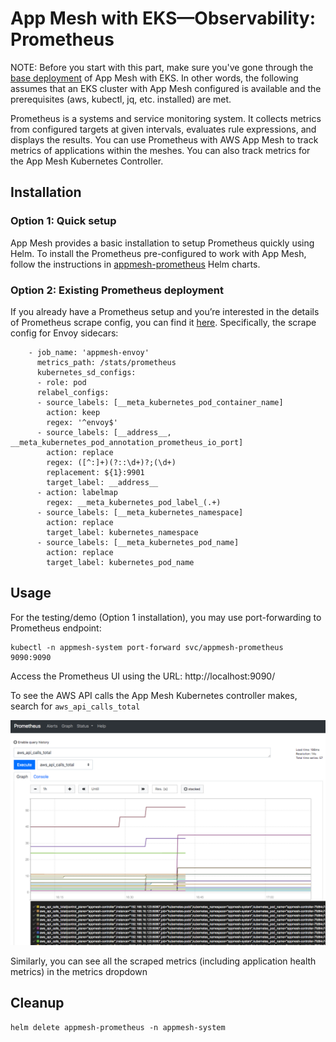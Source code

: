 # App Mesh with EKS—Observability: Prometheus
 
NOTE: Before you start with this part, make sure you've gone through the [base deployment](base.md) of App Mesh with EKS. In other words, the following assumes that an EKS cluster with App Mesh configured is available and the prerequisites (aws, kubectl, jq, etc. installed) are met.

Prometheus is a systems and service monitoring system. It collects metrics from configured targets at given intervals, evaluates rule expressions, and displays the results. You can use Prometheus with AWS App Mesh to track metrics of applications within the meshes. You can also track metrics for the App Mesh Kubernetes Controller.

## Installation

### Option 1: Quick setup
 
App Mesh provides a basic installation to setup Prometheus quickly using Helm. To install the Prometheus pre-configured to work with App Mesh, follow the instructions in [appmesh-prometheus](https://github.com/aws/eks-charts/blob/master/stable/appmesh-prometheus/README.md) Helm charts.

### Option 2: Existing Prometheus deployment

If you already have a Prometheus setup and you’re interested in the details of Prometheus scrape config, you can find it [here](https://github.com/aws/eks-charts/blob/master/stable/appmesh-prometheus/templates/config.yaml). Specifically, the scrape config for Envoy sidecars:

```
    - job_name: 'appmesh-envoy'
      metrics_path: /stats/prometheus
      kubernetes_sd_configs:
      - role: pod
      relabel_configs:
      - source_labels: [__meta_kubernetes_pod_container_name]
        action: keep
        regex: '^envoy$'
      - source_labels: [__address__, __meta_kubernetes_pod_annotation_prometheus_io_port]
        action: replace
        regex: ([^:]+)(?::\d+)?;(\d+)
        replacement: ${1}:9901
        target_label: __address__
      - action: labelmap
        regex: __meta_kubernetes_pod_label_(.+)
      - source_labels: [__meta_kubernetes_namespace]
        action: replace
        target_label: kubernetes_namespace
      - source_labels: [__meta_kubernetes_pod_name]
        action: replace
        target_label: kubernetes_pod_name
```

## Usage

For the testing/demo (Option 1 installation), you may use port-forwarding to Prometheus endpoint:

```
kubectl -n appmesh-system port-forward svc/appmesh-prometheus 9090:9090
```

Access the Prometheus UI using the URL: http://localhost:9090/

To see the AWS API calls the App Mesh Kubernetes controller makes, search for `aws_api_calls_total`

![Prometheus metrics for App Mesh controller](prometheus-metrics-0.png)

Similarly, you can see all the scraped metrics (including application health metrics) in the metrics dropdown

## Cleanup

```
helm delete appmesh-prometheus -n appmesh-system
```
